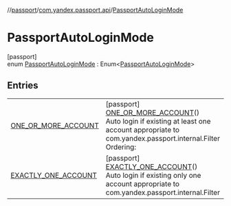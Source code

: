 //[passport](../../../index.md)/[com.yandex.passport.api](../index.md)/[PassportAutoLoginMode](index.md)

# PassportAutoLoginMode

[passport]\
enum [PassportAutoLoginMode](index.md) : Enum&lt;[PassportAutoLoginMode](index.md)&gt;

## Entries

| | |
|---|---|
| [ONE_OR_MORE_ACCOUNT](-o-n-e_-o-r_-m-o-r-e_-a-c-c-o-u-n-t/index.md) | [passport]<br>[ONE_OR_MORE_ACCOUNT](-o-n-e_-o-r_-m-o-r-e_-a-c-c-o-u-n-t/index.md)()<br>Auto login if existing at least one account appropriate to com.yandex.passport.internal.Filter Ordering: |
| [EXACTLY_ONE_ACCOUNT](-e-x-a-c-t-l-y_-o-n-e_-a-c-c-o-u-n-t/index.md) | [passport]<br>[EXACTLY_ONE_ACCOUNT](-e-x-a-c-t-l-y_-o-n-e_-a-c-c-o-u-n-t/index.md)()<br>Auto login if existing only one account appropriate to com.yandex.passport.internal.Filter |
